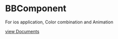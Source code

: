 # BBComponent
For ios application, Color combination and Animation

<a href="http://cafein-app.com/BBComponent" target="_blank">view Documents</a>
